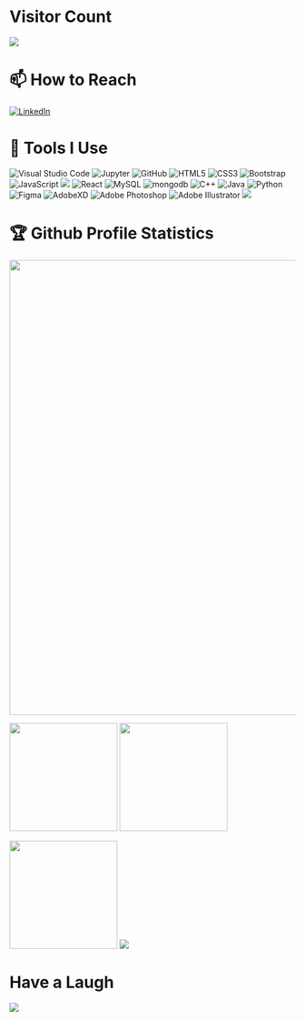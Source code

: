 # Visitor Count
<div>
<p > 
<img src="https://profile-counter.glitch.me/ripunjaynarula/count.svg" />
</p>
</div>

# 📫 How to Reach

[<img alt="LinkedIn" src="https://img.shields.io/badge/linkedin%20-%230077B5.svg?&style=for-the-badge&logo=linkedin&logoColor=white"/>](https://www.linkedin.com/in/ripunjaynarula/)

<!-- ## 💻 Working on
Front-End Development and Problem Solving -->
<!--
🌱 Learning <img alt="Flutter" src="https://img.shields.io/badge/Flutter%20-%2302569B.svg?&style=for-the-badge&logo=Flutter&logoColor=white" />
-->
# 🔭 Tools I Use

<img alt="Visual Studio Code" src="https://img.shields.io/badge/Visual%20Studio%20Code-0078d7.svg?&style=for-the-badge&logo=visual-studio-code&logoColor=white"/> <img alt="Jupyter" src="https://img.shields.io/badge/Jupyter-%23F37626.svg?&style=for-the-badge&logo=Jupyter&logoColor=white" /> <img alt="GitHub" src="https://img.shields.io/badge/github%20-%23121011.svg?&style=for-the-badge&logo=github&logoColor=white"/> <img alt="HTML5" src="https://img.shields.io/badge/html5%20-%23E34F26.svg?&style=for-the-badge&logo=html5&logoColor=white"/> <img alt="CSS3" src="https://img.shields.io/badge/css3%20-%231572B6.svg?&style=for-the-badge&logo=css3&logoColor=white"/> <img alt="Bootstrap" src="https://img.shields.io/badge/bootstrap%20-%23563D7C.svg?&style=for-the-badge&logo=bootstrap&logoColor=white"/> <img alt="JavaScript" src="https://img.shields.io/badge/javascript%20-%23323330.svg?&style=for-the-badge&logo=javascript&logoColor=%23F7DF1E"/> <img src="https://img.shields.io/badge/PHP-777BB4?style=for-the-badge&logo=php&logoColor=white"/> <img alt="React" src="https://img.shields.io/badge/react%20-%2320232a.svg?&style=for-the-badge&logo=react&logoColor=%2361DAFB"/> <img alt="MySQL" src="https://img.shields.io/badge/mysql-%2300f.svg?&style=for-the-badge&logo=mysql&logoColor=white"/> <img alt="mongodb" src="https://img.shields.io/badge/MongoDB-4EA94B?style=for-the-badge&logo=mongodb&logoColor=white"/> <img alt="C++" src="https://img.shields.io/badge/c++%20-%2300599C.svg?&style=for-the-badge&logo=c%2B%2B&ogoColor=white"/> <img alt="Java" src="https://img.shields.io/badge/java-%23ED8B00.svg?&style=for-the-badge&logo=java&logoColor=white"/> <img alt="Python" src="https://img.shields.io/badge/python%20-%2314354C.svg?&style=for-the-badge&logo=python&logoColor=white"/> <img alt="Figma" src="https://img.shields.io/badge/figma%20-%23F24E1E.svg?&style=for-the-badge&logo=figma&logoColor=white"/> <img alt="AdobeXD" src="https://img.shields.io/badge/adobe%20xd%20-%23FF26BE.svg?&style=for-the-badge&logo=adobe%20xd&logoColor=white"/> <img alt="Adobe Photoshop" src="https://img.shields.io/badge/adobe%20photoshop%20-%2331A8FF.svg?&style=for-the-badge&logo=adobe%20photoshop&logoColor=white"/> <img alt="Adobe Illustrator" src="https://img.shields.io/badge/adobe%20illustrator%20-%23FF9A00.svg?&style=for-the-badge&logo=adobe%20illustrator&logoColor=white"/> <img src="https://img.shields.io/badge/Adobe%20Premiere%20Pro-9999FF?style=for-the-badge&logo=Adobe%20Premiere%20Pro&logoColor=white"/>


# 🏆 Github Profile Statistics
  <img width=800 src="https://github-profile-trophy.vercel.app/?username=ripunjaynarula&column=7&layout=compact&theme=gruvbox&no-frame=true"/>
</a>  

<img height="190" src="https://github-readme-stats.vercel.app/api?username=ripunjaynarula&show_icons=true&theme=dark"> <img height="190" src="https://github-readme-stats.vercel.app/api/top-langs/?username=ripunjaynarula&layout=compact&langs_count=8&theme=dark">

<img height="190" src="https://github-readme-streak-stats.herokuapp.com/?user=ripunjaynarula&layout=compact&theme=dark">

<img src="https://activity-graph.herokuapp.com/graph?username=ripunjaynarula&theme=github">

# Have a Laugh

<img src="https://readme-jokes.vercel.app/api"> 
<!-->
